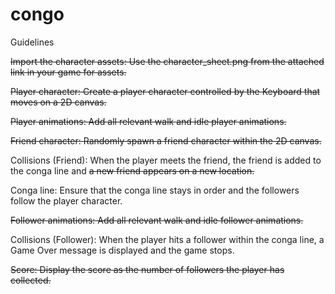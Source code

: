 # congo

Guidelines

~~Import the character assets: Use the character_sheet.png from the attached link in your game for assets.~~

~~Player character: Create a player character controlled by the Keyboard that moves on a 2D canvas.~~

~~Player animations: Add all relevant walk and idle player animations.~~

~~Friend character: Randomly spawn a friend character within the 2D canvas.~~

Collisions (Friend): When the player meets the friend, the friend is added to the conga line and ~~a new friend appears on a new location.~~

Conga line: Ensure that the conga line stays in order and the followers follow the player character.

~~Follower animations: Add all relevant walk and idle follower animations.~~

Collisions (Follower): When the player hits a follower within the conga line, a Game Over message is displayed and the game stops.

~~Score: Display the score as the number of followers the player has collected.~~
